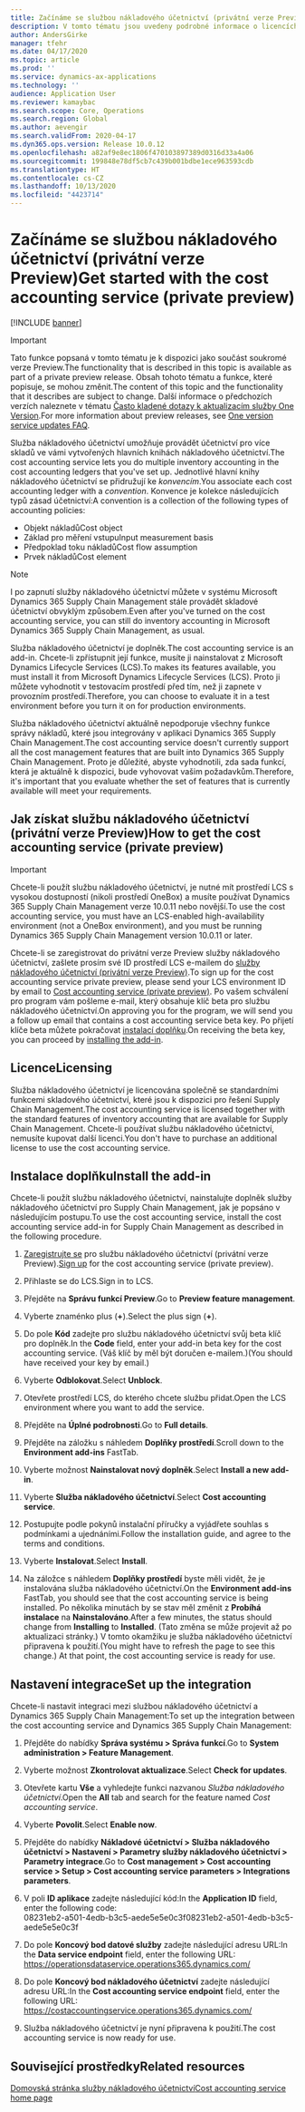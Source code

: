 ```yaml
---
title: Začínáme se službou nákladového účetnictví (privátní verze Preview)
description: V tomto tématu jsou uvedeny podrobné informace o licencích a pokyny k instalaci služby nákladového účetnictví.
author: AndersGirke
manager: tfehr
ms.date: 04/17/2020
ms.topic: article
ms.prod: ''
ms.service: dynamics-ax-applications
ms.technology: ''
audience: Application User
ms.reviewer: kamaybac
ms.search.scope: Core, Operations
ms.search.region: Global
ms.author: aevengir
ms.search.validFrom: 2020-04-17
ms.dyn365.ops.version: Release 10.0.12
ms.openlocfilehash: a82af9e8ec1806f470103897389d0316d33a4a06
ms.sourcegitcommit: 199848e78df5cb7c439b001bdbe1ece963593cdb
ms.translationtype: HT
ms.contentlocale: cs-CZ
ms.lasthandoff: 10/13/2020
ms.locfileid: "4423714"
---
```

# <a name="get-started-with-the-cost-accounting-service-private-preview"></a><span data-ttu-id="c4d7e-103">Začínáme se službou nákladového účetnictví (privátní verze Preview)</span><span class="sxs-lookup"><span data-stu-id="c4d7e-103">Get started with the cost accounting service (private preview)</span></span>

[!INCLUDE [banner](../includes/banner.md)]

> [!IMPORTANT]
> <span data-ttu-id="c4d7e-104">Tato funkce popsaná v tomto tématu je k dispozici jako součást soukromé verze Preview.</span><span class="sxs-lookup"><span data-stu-id="c4d7e-104">The functionality that is described in this topic is available as part of a private preview release.</span></span> <span data-ttu-id="c4d7e-105">Obsah tohoto tématu a funkce, které popisuje, se mohou změnit.</span><span class="sxs-lookup"><span data-stu-id="c4d7e-105">The content of this topic and the functionality that it describes are subject to change.</span></span> <span data-ttu-id="c4d7e-106">Další informace o předchozích verzích naleznete v tématu [Často kladené dotazy k aktualizacím služby One Version](../../fin-ops-core/fin-ops/get-started/one-version.md).</span><span class="sxs-lookup"><span data-stu-id="c4d7e-106">For more information about preview releases, see [One version service updates FAQ](../../fin-ops-core/fin-ops/get-started/one-version.md).</span></span>

<span data-ttu-id="c4d7e-107">Služba nákladového účetnictví umožňuje provádět účetnictví pro více skladů ve vámi vytvořených hlavních knihách nákladového účetnictví.</span><span class="sxs-lookup"><span data-stu-id="c4d7e-107">The cost accounting service lets you do multiple inventory accounting in the cost accounting ledgers that you've set up.</span></span> <span data-ttu-id="c4d7e-108">Jednotlivé hlavní knihy nákladového účetnictví se přidružují ke *konvencím*.</span><span class="sxs-lookup"><span data-stu-id="c4d7e-108">You associate each cost accounting ledger with a *convention*.</span></span> <span data-ttu-id="c4d7e-109">Konvence je kolekce následujících typů zásad účetnictví:</span><span class="sxs-lookup"><span data-stu-id="c4d7e-109">A convention is a collection of the following types of accounting policies:</span></span>

- <span data-ttu-id="c4d7e-110">Objekt nákladů</span><span class="sxs-lookup"><span data-stu-id="c4d7e-110">Cost object</span></span>
- <span data-ttu-id="c4d7e-111">Základ pro měření vstupu</span><span class="sxs-lookup"><span data-stu-id="c4d7e-111">Input measurement basis</span></span>
- <span data-ttu-id="c4d7e-112">Předpoklad toku nákladů</span><span class="sxs-lookup"><span data-stu-id="c4d7e-112">Cost flow assumption</span></span>
- <span data-ttu-id="c4d7e-113">Prvek nákladů</span><span class="sxs-lookup"><span data-stu-id="c4d7e-113">Cost element</span></span>

> [!NOTE]
> <span data-ttu-id="c4d7e-114">I po zapnutí služby nákladového účetnictví můžete v systému Microsoft Dynamics 365 Supply Chain Management stále provádět skladové účetnictví obvyklým způsobem.</span><span class="sxs-lookup"><span data-stu-id="c4d7e-114">Even after you've turned on the cost accounting service, you can still do  inventory accounting in Microsoft Dynamics 365 Supply Chain Management, as usual.</span></span>

<span data-ttu-id="c4d7e-115">Služba nákladového účetnictví je doplněk.</span><span class="sxs-lookup"><span data-stu-id="c4d7e-115">The cost accounting service is an add-in.</span></span> <span data-ttu-id="c4d7e-116">Chcete-li zpřístupnit její funkce, musíte ji nainstalovat z Microsoft Dynamics Lifecycle Services (LCS).</span><span class="sxs-lookup"><span data-stu-id="c4d7e-116">To makes its features available, you must install it from Microsoft Dynamics Lifecycle Services (LCS).</span></span> <span data-ttu-id="c4d7e-117">Proto ji můžete vyhodnotit v testovacím prostředí před tím, než ji zapnete v provozním prostředí.</span><span class="sxs-lookup"><span data-stu-id="c4d7e-117">Therefore, you can choose to evaluate it in a test environment before you turn it on for production environments.</span></span>

<span data-ttu-id="c4d7e-118">Služba nákladového účetnictví aktuálně nepodporuje všechny funkce správy nákladů, které jsou integrovány v aplikaci Dynamics 365 Supply Chain Management.</span><span class="sxs-lookup"><span data-stu-id="c4d7e-118">The cost accounting service doesn't currently support all the cost management features that are built into Dynamics 365 Supply Chain Management.</span></span> <span data-ttu-id="c4d7e-119">Proto je důležité, abyste vyhodnotili, zda sada funkcí, která je aktuálně k dispozici, bude vyhovovat vašim požadavkům.</span><span class="sxs-lookup"><span data-stu-id="c4d7e-119">Therefore, it's important that you evaluate whether the set of features that is currently available will meet your requirements.</span></span>

## <a name="how-to-get-the-cost-accounting-service-private-preview"></a><a name="sign-up"></a><span data-ttu-id="c4d7e-120">Jak získat službu nákladového účetnictví (privátní verze Preview)</span><span class="sxs-lookup"><span data-stu-id="c4d7e-120">How to get the cost accounting service (private preview)</span></span>

> [!IMPORTANT]
> <span data-ttu-id="c4d7e-121">Chcete-li použít službu nákladového účetnictví, je nutné mít prostředí LCS s vysokou dostupností (nikoli prostředí OneBox) a musíte používat Dynamics 365 Supply Chain Management verze 10.0.11 nebo novější.</span><span class="sxs-lookup"><span data-stu-id="c4d7e-121">To use the cost accounting service, you must have an LCS-enabled high-availability environment (not a OneBox environment), and you must be running Dynamics 365 Supply Chain Management version 10.0.11 or later.</span></span>

<span data-ttu-id="c4d7e-122">Chcete-li se zaregistrovat do privátní verze Preview služby nákladového účetnictví, zašlete prosím své ID prostředí LCS e-mailem do [služby nákladového účetnictví (privátní verze Preview)](mailto:aevengir@microsoft.com?subject=Cost%20accounting%20service%20%28private%20preview%29).</span><span class="sxs-lookup"><span data-stu-id="c4d7e-122">To sign up for the cost accounting service private preview, please send your LCS environment ID by email to [Cost accounting service (private preview)](mailto:aevengir@microsoft.com?subject=Cost%20accounting%20service%20%28private%20preview%29).</span></span> <span data-ttu-id="c4d7e-123">Po vašem schválení pro program vám pošleme e-mail, který obsahuje klíč beta pro službu nákladového účetnictví.</span><span class="sxs-lookup"><span data-stu-id="c4d7e-123">On approving you for the program, we will send you a follow up email that contains a cost accounting service beta key.</span></span> <span data-ttu-id="c4d7e-124">Po přijetí klíče beta můžete pokračovat [instalací doplňku](#install).</span><span class="sxs-lookup"><span data-stu-id="c4d7e-124">On receiving the beta key, you can proceed by [installing the add-in](#install).</span></span>

## <a name="licensing"></a><span data-ttu-id="c4d7e-125">Licence</span><span class="sxs-lookup"><span data-stu-id="c4d7e-125">Licensing</span></span>

<span data-ttu-id="c4d7e-126">Služba nákladového účetnictví je licencována společně se standardními funkcemi skladového účetnictví, které jsou k dispozici pro řešení Supply Chain Management.</span><span class="sxs-lookup"><span data-stu-id="c4d7e-126">The cost accounting service is licensed together with the standard features of inventory accounting that are available for Supply Chain Management.</span></span> <span data-ttu-id="c4d7e-127">Chcete-li používat službu nákladového účetnictví, nemusíte kupovat další licenci.</span><span class="sxs-lookup"><span data-stu-id="c4d7e-127">You don't have to purchase an additional license to use the cost accounting service.</span></span>

## <a name="install-the-add-in"></a><a name="install"></a><span data-ttu-id="c4d7e-128">Instalace doplňku</span><span class="sxs-lookup"><span data-stu-id="c4d7e-128">Install the add-in</span></span>

<span data-ttu-id="c4d7e-129">Chcete-li použít službu nákladového účetnictví, nainstalujte doplněk služby nákladového účetnictví pro Supply Chain Management, jak je popsáno v následujícím postupu.</span><span class="sxs-lookup"><span data-stu-id="c4d7e-129">To use the cost accounting service, install the cost accounting service add-in for Supply Chain Management as described in the following procedure.</span></span>

1. <span data-ttu-id="c4d7e-130">[Zaregistrujte se](#sign-up) pro službu nákladového účetnictví (privátní verze Preview).</span><span class="sxs-lookup"><span data-stu-id="c4d7e-130">[Sign up](#sign-up) for the cost accounting service (private preview).</span></span>

1. <span data-ttu-id="c4d7e-131">Přihlaste se do LCS.</span><span class="sxs-lookup"><span data-stu-id="c4d7e-131">Sign in to LCS.</span></span>

1. <span data-ttu-id="c4d7e-132">Přejděte na **Správu funkcí Preview**.</span><span class="sxs-lookup"><span data-stu-id="c4d7e-132">Go to **Preview feature management**.</span></span>

1. <span data-ttu-id="c4d7e-133">Vyberte znaménko plus (**+**).</span><span class="sxs-lookup"><span data-stu-id="c4d7e-133">Select the plus sign (**+**).</span></span>

1. <span data-ttu-id="c4d7e-134">Do pole **Kód** zadejte pro službu nákladového účetnictví svůj beta klíč pro doplněk.</span><span class="sxs-lookup"><span data-stu-id="c4d7e-134">In the **Code** field, enter your add-in beta key for the cost accounting service.</span></span> <span data-ttu-id="c4d7e-135">(Váš klíč by měl být doručen e-mailem.)</span><span class="sxs-lookup"><span data-stu-id="c4d7e-135">(You should have received your key by email.)</span></span>

1. <span data-ttu-id="c4d7e-136">Vyberte **Odblokovat**.</span><span class="sxs-lookup"><span data-stu-id="c4d7e-136">Select **Unblock**.</span></span>

1. <span data-ttu-id="c4d7e-137">Otevřete prostředí LCS, do kterého chcete službu přidat.</span><span class="sxs-lookup"><span data-stu-id="c4d7e-137">Open the LCS environment where you want to add the service.</span></span>

1. <span data-ttu-id="c4d7e-138">Přejděte na **Úplné podrobnosti**.</span><span class="sxs-lookup"><span data-stu-id="c4d7e-138">Go to **Full details**.</span></span>

1. <span data-ttu-id="c4d7e-139">Přejděte na záložku s náhledem **Doplňky prostředí**.</span><span class="sxs-lookup"><span data-stu-id="c4d7e-139">Scroll down to the **Environment add-ins** FastTab.</span></span>

1. <span data-ttu-id="c4d7e-140">Vyberte možnost **Nainstalovat nový doplněk**.</span><span class="sxs-lookup"><span data-stu-id="c4d7e-140">Select **Install a new add-in**.</span></span>

1. <span data-ttu-id="c4d7e-141">Vyberte **Služba nákladového účetnictví**.</span><span class="sxs-lookup"><span data-stu-id="c4d7e-141">Select **Cost accounting service**.</span></span>

1. <span data-ttu-id="c4d7e-142">Postupujte podle pokynů instalační příručky a vyjádřete souhlas s podmínkami a ujednáními.</span><span class="sxs-lookup"><span data-stu-id="c4d7e-142">Follow the installation guide, and agree to the terms and conditions.</span></span>

1. <span data-ttu-id="c4d7e-143">Vyberte **Instalovat**.</span><span class="sxs-lookup"><span data-stu-id="c4d7e-143">Select **Install**.</span></span>

1. <span data-ttu-id="c4d7e-144">Na záložce s náhledem **Doplňky prostředí** byste měli vidět, že je instalována služba nákladového účetnictví.</span><span class="sxs-lookup"><span data-stu-id="c4d7e-144">On the **Environment add-ins** FastTab, you should see that the cost accounting service is being installed.</span></span> <span data-ttu-id="c4d7e-145">Po několika minutách by se stav měl změnit z **Probíhá instalace** na **Nainstalováno**.</span><span class="sxs-lookup"><span data-stu-id="c4d7e-145">After a few minutes, the status should change from **Installing** to **Installed**.</span></span> <span data-ttu-id="c4d7e-146">(Tato změna se může projevit až po aktualizaci stránky.) V tomto okamžiku je služba nákladového účetnictví připravena k použití.</span><span class="sxs-lookup"><span data-stu-id="c4d7e-146">(You might have to refresh the page to see this change.) At that point, the cost accounting service is ready for use.</span></span>

## <a name="set-up-the-integration"></a><span data-ttu-id="c4d7e-147">Nastavení integrace</span><span class="sxs-lookup"><span data-stu-id="c4d7e-147">Set up the integration</span></span>

<span data-ttu-id="c4d7e-148">Chcete-li nastavit integraci mezi službou nákladového účetnictví a Dynamics 365 Supply Chain Management:</span><span class="sxs-lookup"><span data-stu-id="c4d7e-148">To set up the integration between the cost accounting service and Dynamics 365 Supply Chain Management:</span></span>

1. <span data-ttu-id="c4d7e-149">Přejděte do nabídky **Správa systému > Správa funkcí**.</span><span class="sxs-lookup"><span data-stu-id="c4d7e-149">Go to **System administration > Feature Management**.</span></span>

1. <span data-ttu-id="c4d7e-150">Vyberte možnost **Zkontrolovat aktualizace**.</span><span class="sxs-lookup"><span data-stu-id="c4d7e-150">Select **Check for updates**.</span></span>

1. <span data-ttu-id="c4d7e-151">Otevřete kartu **Vše** a vyhledejte funkci nazvanou *Služba nákladového účetnictví*.</span><span class="sxs-lookup"><span data-stu-id="c4d7e-151">Open the **All** tab and search for the feature named *Cost accounting service*.</span></span>

1. <span data-ttu-id="c4d7e-152">Vyberte **Povolit**.</span><span class="sxs-lookup"><span data-stu-id="c4d7e-152">Select **Enable now**.</span></span>

1. <span data-ttu-id="c4d7e-153">Přejděte do nabídky **Nákladové účetnictví > Služba nákladového účetnictví > Nastavení > Parametry služby nákladového účetnictví > Parametry integrace**.</span><span class="sxs-lookup"><span data-stu-id="c4d7e-153">Go to **Cost management > Cost accounting service > Setup > Cost accounting service parameters > Integrations parameters**.</span></span>

1. <span data-ttu-id="c4d7e-154">V poli **ID aplikace** zadejte následující kód:</span><span class="sxs-lookup"><span data-stu-id="c4d7e-154">In the **Application ID** field, enter the following code:</span></span><br> <span data-ttu-id="c4d7e-155">08231eb2-a501-4edb-b3c5-aede5e5e0c3f</span><span class="sxs-lookup"><span data-stu-id="c4d7e-155">08231eb2-a501-4edb-b3c5-aede5e5e0c3f</span></span>

1. <span data-ttu-id="c4d7e-156">Do pole **Koncový bod datové služby** zadejte následující adresu URL:</span><span class="sxs-lookup"><span data-stu-id="c4d7e-156">In the **Data service endpoint** field, enter the following URL:</span></span><br>https://operationsdataservice.operations365.dynamics.com/

1. <span data-ttu-id="c4d7e-157">Do pole **Koncový bod nákladového účetnictví** zadejte následující adresu URL:</span><span class="sxs-lookup"><span data-stu-id="c4d7e-157">In the **Cost accounting service endpoint** field, enter the following URL:</span></span><br>https://costaccountingservice.operations365.dynamics.com/

1. <span data-ttu-id="c4d7e-158">Služba nákladového účetnictví je nyní připravena k použití.</span><span class="sxs-lookup"><span data-stu-id="c4d7e-158">The cost accounting service is now ready for use.</span></span>

## <a name="related-resources"></a><span data-ttu-id="c4d7e-159">Související prostředky</span><span class="sxs-lookup"><span data-stu-id="c4d7e-159">Related resources</span></span>

[<span data-ttu-id="c4d7e-160">Domovská stránka služby nákladového účetnictví</span><span class="sxs-lookup"><span data-stu-id="c4d7e-160">Cost accounting service home page</span></span>](cost-accounting-service-home.md)
